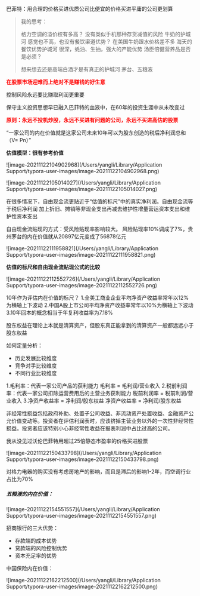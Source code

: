 巴菲特：用合理的价格买进优质公司比便宜的价格买进平庸的公司更划算

> 我的思考：
>
> 格力空调的溢价权有多高？ 没有类似手机那种存货减值的风险
> 牛奶的护城河   感觉也不高，也没有餐饮渠道优势？  在美国牛奶跟水价格差不多
> 海天的餐饮优势护城河 很深，蚝油、生抽，强大的产能优势
> 汤臣倍健营养品是否是必须？
>
> 想来想去还是高端白酒才是有真正的护城河
> 茅台、五粮液



<strong style="color:red">在股票市场迎难而上绝对不是赚钱的好生意</strong>

控制风险永远要比赚取利润更重要



保守主义投资思想早已融入巴菲特的血液中，在60年的投资生涯中从未改变过



<strong style="color:red">原则：永远不投机炒股，永远不买进有问题的公司，永远不买进高估的股票</strong>



“一家公司的内在价值就是这家公司未来10年可以为股东创造的税后净利润总和（V=   Pn）”





<strong>估值模型：很有参考价值</strong>

![image-20211122104902968](/Users/yangli/Library/Application Support/typora-user-images/image-20211122104902968.png)





![image-20211122105014027](/Users/yangli/Library/Application Support/typora-user-images/image-20211122105014027.png)



在很多情况下，自由现金流更贴近于“估值的标尺”中的真实净利润。自由现金流等于税后净利润 加上折旧、摊销等非现金支出再减去维护性增量营运资本支出和维护性资本支出







自由现金流贴现的方式：受风险贴现率影响较大。 风险贴现率10%调成了7%，贵州茅台的内在价值就从20897亿元变成了56878亿元

![image-20211122111958821](/Users/yangli/Library/Application Support/typora-user-images/image-20211122111958821.png)









<strong>估值的标尺和自由现金流贴现公式的比较</strong>

![image-20211122112552726](/Users/yangli/Library/Application Support/typora-user-images/image-20211122112552726.png)





10年作为评估内在价值的标尺？
1.全美工商业企业平均净资产收益率常年以12%为横轴上下波动
2.中国A股上市公司平均净资产收益率常年以10%为横轴上下波动
3.10年回本的概念相当于年复利收益率为7.18%



股东权益在理论上本就是清算资产，但股东真正能拿到的清算资产一般都远远小于股东权益



如何定量分析：

* 历史发展比较维度
* 竞争对手比较维度
* 不同行业比较维度



1.毛利率：代表一家公司产品的获利能力
毛利率 = 毛利润/营业收入
2.税前利润率：代表一家公司扣除运营费用后的主营业务获利能力
税前利润率 = 税前利润/营业收入
3.净资产收益率 = 净利润/股东权益
净资产收益率 = 净利润/股东权益



非经常性损益包括政府补助、处置子公司收益、非流动资产处置收益、金融资产公允价值变动等。投资者在评估利润表时，应该挤掉主营业务以外的一次性非经常性损益。投资者应该特别小心非经常性收益在报表利润中占比过高的公司。



我从没见过沃伦巴菲特用超过25倍静态市盈率的价格买进股票



![image-20211122150433798](/Users/yangli/Library/Application Support/typora-user-images/image-20211122150433798.png)





对格力电器的购买没有考虑房地产的影响，而且是滞后的影响1-2年，而空调行业占比为70%





##### 五粮液的内在价值：

![image-20211122154551557](/Users/yangli/Library/Application Support/typora-user-images/image-20211122154551557.png)





招商银行的三大优势：

* 存款端的成本优势
* 贷款端的风险控制优势
* 资本充足率的优势



中国保险内在价值：

![image-20211122162212500](/Users/yangli/Library/Application Support/typora-user-images/image-20211122162212500.png)
